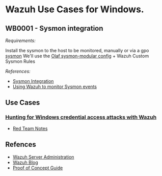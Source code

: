 # Wazuh Use Cases for Windows.

## WB0001 - Sysmon integration
*Requirements:*

Install the sysmon to the host to be monitored, manually or via a gpo [sysmon](https://learn.microsoft.com/en-us/sysinternals/downloads/sysmon)
We'll use the [Olaf sysmon-modular config](https://wazuh.com/resources/blog/detecting-process-injection-with-wazuh/sysmonconfig.xml) + Wazuh Custom Sysmon Rules

*References:*
- [Sysmon Integration](https://documentation.wazuh.com/current/user-manual/manager/wazuh-archives.html#sysmon-integration)
- [Using Wazuh to monitor Sysmon events](https://wazuh.com/blog/using-wazuh-to-monitor-sysmon-events/)

## Use Cases
### [Hunting for Windows credential access attacks with Wazuh](https://wazuh.com/blog/hunting-for-windows-credential-access-attacks/)
- [Red Team Notes](https://www.ired.team/offensive-security/credential-access-and-credential-dumping/dump-credentials-from-lsass-process-without-mimikatz#comsvcs.dll)

## Refences
- [Wazuh Server Administration](https://documentation.wazuh.com/current/user-manual/manager/index.html)
- [Wazuh Blog](https://wazuh.com/blog/)
- [Proof of Concept Guide](https://documentation.wazuh.com/current/proof-of-concept-guide/index.html)

